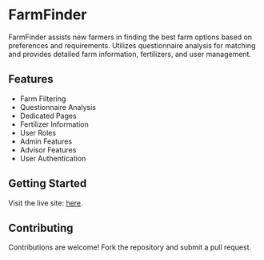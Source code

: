 # FarmFinder

FarmFinder assists new farmers in finding the best farm options based on preferences and requirements. Utilizes questionnaire analysis for matching and provides detailed farm information, fertilizers, and user management.

## Features

- Farm Filtering
- Questionnaire Analysis
- Dedicated Pages
- Fertilizer Information
- User Roles
- Admin Features
- Advisor Features
- User Authentication

## Getting Started

Visit the live site: [here]([http://your-farmfinder-site.com](http://farmfinder.kesug.com/farmer.php)).

## Contributing

Contributions are welcome! Fork the repository and submit a pull request.
